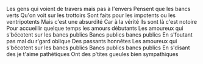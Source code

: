 Les gens qui voient de travers mais pas à l'envers
Pensent que les bancs verts
Qu'on voit sur les trottoirs
Sont faits pour les impotents ou les ventripotents
Mais c'est une absurdité
Car à la vérité
Ils sont là c'est notoire
Pour accueillir quelque temps les amours débutants
Les amoureux qui s'bécotent sur les bancs publics
Bancs publics bancs publics
En s'foutant pas mal du r'gard oblique
Des passants honnêtes
Les amoureux qui s'bécotent sur les bancs publics
Bancs publics bancs publics
En s'disant des je t'aime pathétiques
Ont des p'tites gueules bien sympathiques
